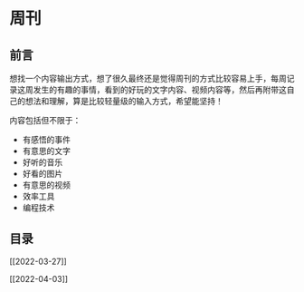 
# 周刊

## 前言

想找一个内容输出方式，想了很久最终还是觉得周刊的方式比较容易上手，每周记录这周发生的有趣的事情，看到的好玩的文字内容、视频内容等，然后再附带这自己的想法和理解，算是比较轻量级的输入方式，希望能坚持！


内容包括但不限于： 

- 有感悟的事件
- 有意思的文字
- 好听的音乐
- 好看的图片
- 有意思的视频
- 效率工具
- 编程技术


## 目录

[[2022-03-27]]

[[2022-04-03]]
